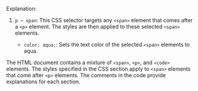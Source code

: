 

Explanation:

1. `p ~ span`: This CSS selector targets any `<span>` element that comes after a `<p>` element. The styles are then applied to these selected `<span>` elements.

   - `color: aqua;`: Sets the text color of the selected `<span>` elements to aqua.

The HTML document contains a mixture of `<span>`, `<p>`, and `<code>` elements. The styles specified in the CSS section apply to `<span>` elements that come after `<p>` elements. The comments in the code provide explanations for each section.
